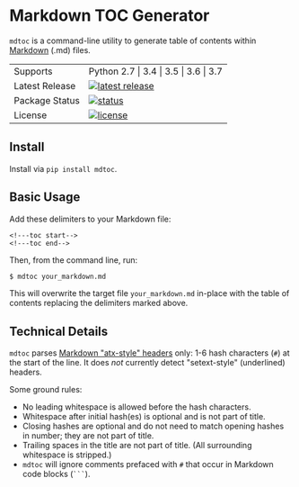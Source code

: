 # Markdown TOC Generator

`mdtoc` is a command-line utility to generate table of contents within [Markdown](https://daringfireball.net/projects/markdown/) (.md) files.

<table>
  <tr>
    <td>Supports</td>
    <td>Python 2.7 | 3.4 | 3.5 | 3.6 | 3.7</td>
  </tr>
  <tr>
    <td>Latest Release</td>
    <td>
      <a href="https://pypi.org/project/mdtoc/">
      <img src="https://img.shields.io/pypi/v/mdtoc.svg" alt="latest release" />
      </a>
    </td>
  </tr>
  <tr>
    <td>Package Status</td>
    <td>
      <a href="https://pypi.org/project/mdtoc/">
      <img src="https://img.shields.io/pypi/status/mdtoc.svg" alt="status" /></td>
      </a>
  </tr>
  <tr>
    <td>License</td>
    <td>
      <a href="https://github.com/scottfrazer/mdtoc/blob/master/LICENSE">
      <img src="https://img.shields.io/pypi/l/mdtoc.svg" alt="license" />
      </a>
    </td>
  </tr>
</table>

## Install

Install via `pip install mdtoc`.

## Basic Usage

Add these delimiters to your Markdown file:

```
<!---toc start-->
<!---toc end-->
```

Then, from the command line, run:

```bash
$ mdtoc your_markdown.md
```

This will overwrite the target file `your_markdown.md` in-place with the table of contents replacing the delimiters marked above.

## Technical Details

`mdtoc` parses [Markdown "atx-style" headers](https://daringfireball.net/projects/markdown/syntax#header) only: 1-6 hash characters (`#`) at the start of the line.  It does *not* currently detect "setext-style" (underlined) headers.

Some ground rules:

- No leading whitespace is allowed before the hash characters.
- Whitespace after initial hash(es) is optional and is not part of title.
- Closing hashes are optional and do not need to match opening hashes in number; they are not part of title.
- Trailing spaces in the title are not part of title.  (All surrounding whitespace is stripped.)
- `mdtoc` will ignore comments prefaced with `#` that occur in Markdown code blocks (<code>\`\`\`</code>).
